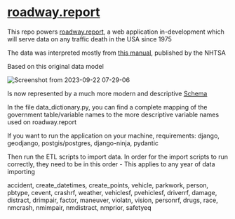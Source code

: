 # [roadway.report](https:roadway.report)

This repo powers [roadway.report](https://roadway.report), a web application in-development which will serve data on any traffic death in the USA since 1975

The data was interpreted mostly from [this manual](https://crashstats.nhtsa.dot.gov/Api/Public/ViewPublication/813556), published by the NHTSA

Based on this original data model

![Screenshot from 2023-09-22 07-29-06](https://github.com/bencarneiro/ntsb/assets/63479105/52ab1a18-5d50-48c0-a416-cf2d4b148f4f)

Is now represented by a much more modern and descriptive [Schema](https://roadway.report/schema)

In the file data_dictionary.py, you can find a complete mapping of the government table/variable names to the more descriptive variable names used on roadway.report

If you want to run the application on your machine, 
requirements: django, geodjango, postgis/postgres, django-ninja, pydantic

Then run the ETL scripts to import data. In order for the import scripts to run correctly, they need to be in this order - This applies to any year of data importing

accident, create_datetimes, create_points, vehicle, parkwork, person, pbtype, cevent, crashrf, weather, vehiclesf, pvehiclesf, driverrf, damage, distract, drimpair, factor, maneuver, violatn, vision, personrf, drugs, race, nmcrash, nmimpair, nmdistract, nmprior, safetyeq

